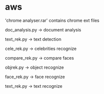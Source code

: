 # aws

'chrome analyser.rar' contains chrome ext files

doc_analysis.py -> document analysis

text_rek.py -> text detection 

cele_rek.py -> celebrities recognize

compare_rek.py -> compare faces

objrek.py -> object recognize

face_rek.py -> face recognize

text_rek.py -> text recognize
